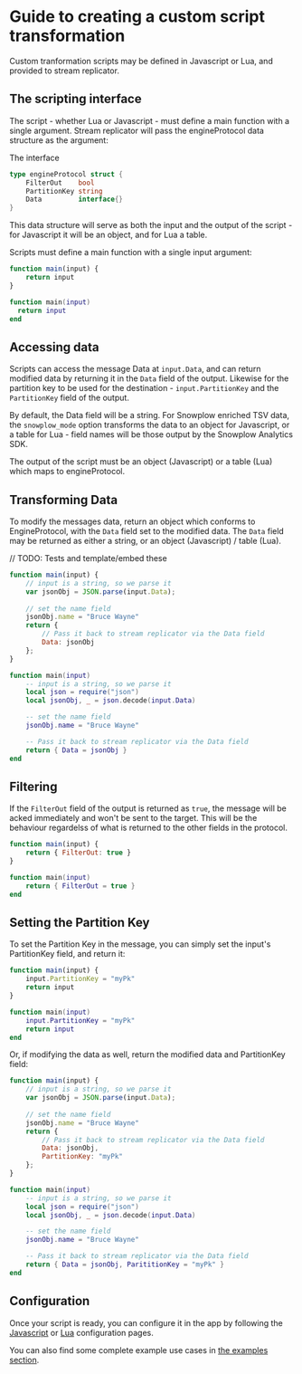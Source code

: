 # Guide to creating a custom script transformation

Custom tranformation scripts may be defined in Javascript or Lua, and provided to stream replicator.

## The scripting interface

The script - whether Lua or Javascript - must define a main function with a single argument. Stream replicator will pass the engineProtocol data structure as the argument:

The interface

```go
type engineProtocol struct {
	FilterOut    bool
	PartitionKey string
	Data         interface{}
}
```

This data structure will serve as both the input and the output of the script - for Javascript it will be an object, and for Lua a table.

Scripts must define a main function with a single input argument:

```js
function main(input) {
    return input
}
```

```lua
function main(input)
  return input
end
```

## Accessing data

Scripts can access the message Data at `input.Data`, and can return modified data by returning it in the `Data` field of the output. Likewise for the partition key to be used for the destination - `input.PartitionKey` and the `PartitionKey` field of the output.

By default, the Data field will be a string. For Snowplow enriched TSV data, the `snowplow_mode` option transforms the data to an object for Javascript, or a table for Lua - field names will be those output by the Snowplow Analytics SDK.

The output of the script must be an object (Javascript) or a table (Lua) which maps to engineProtocol.

## Transforming Data

To modify the messages data, return an object which conforms to EngineProtocol, with the `Data` field set to the modified data. The `Data` field may be returned as either a string, or an object (Javascript) / table (Lua).

// TODO: Tests and template/embed these

```js
function main(input) {
    // input is a string, so we parse it
    var jsonObj = JSON.parse(input.Data);
    
    // set the name field
    jsonObj.name = "Bruce Wayne"
    return {
        // Pass it back to stream replicator via the Data field
        Data: jsonObj
    };
}
```

```lua
function main(input)
    -- input is a string, so we parse it
    local json = require("json")
    local jsonObj, _ = json.decode(input.Data)

    -- set the name field
    jsonObj.name = "Bruce Wayne"

    -- Pass it back to stream replicator via the Data field
    return { Data = jsonObj }
end
```

## Filtering

If the `FilterOut` field of the output is returned as `true`, the message will be acked immediately and won't be sent to the target. This will be the behaviour regardelss of what is returned to the other fields in the protocol.

```js
function main(input) {
    return { FilterOut: true }
}
```

```lua
function main(input)
	return { FilterOut = true }
end
```

## Setting the Partition Key

To set the Partition Key in the message, you can simply set the input's PartitionKey field, and return it:

```js
function main(input) {
    input.PartitionKey = "myPk"
    return input
}
```

```lua
function main(input)
	input.PartitionKey = "myPk"
	return input
end
```

Or, if modifying the data as well, return the modified data and PartitionKey field:

```js
function main(input) {
    // input is a string, so we parse it
    var jsonObj = JSON.parse(input.Data);
    
    // set the name field
    jsonObj.name = "Bruce Wayne"
    return {
        // Pass it back to stream replicator via the Data field
        Data: jsonObj,
        PartitionKey: "myPk"
    };
}
```

```lua
function main(input)
    -- input is a string, so we parse it
    local json = require("json")
    local jsonObj, _ = json.decode(input.Data)

    -- set the name field
    jsonObj.name = "Bruce Wayne"

    -- Pass it back to stream replicator via the Data field
    return { Data = jsonObj, ParititionKey = "myPk" }
end
```

## Configuration

Once your script is ready, you can configure it in the app by following the [Javascript](./javascript-configuration.md) or [Lua](./lua-configuration.md) configuration pages.

You can also find some complete example use cases in [the examples section](./examples/).